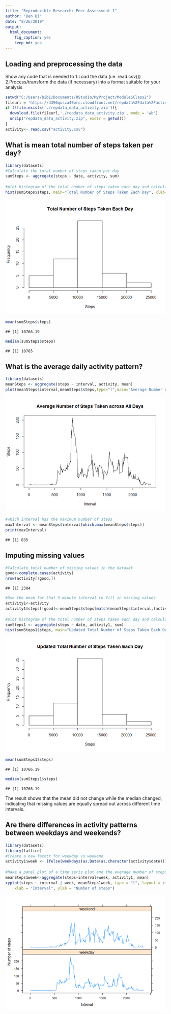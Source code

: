 ```yaml
---
title: "Reproducible Research: Peer Assessment 1"
author: "Ben Bi"
date: "8/26/2019"
output: 
  html_document: 
    fig_caption: yes
    keep_md: yes
---
```





## Loading and preprocessing the data

Show any code that is needed to
1.Load the data (i.e. read.csv())
2.Process/transform the data (if necessary) into a format suitable for your analysis


```r
setwd("C:/Users/bib1/Documents/RStudio/MyProject/Module5Class2")
fileurl = 'https://d396qusza40orc.cloudfront.net/repdata%2Fdata%2Factivity.zip'
if (!file.exists('./repdata_data_activity.zip')){
  download.file(fileurl,'./repdata_data_activity.zip', mode = 'wb')
  unzip("repdata_data_activity.zip", exdir = getwd())
}
activity<- read.csv("activity.csv")
```
## What is mean total number of steps taken per day?


```r
library(datasets)
#Calculate the total number of steps taken per day
sumSteps <- aggregate(steps ~ date, activity, sum)

#plot histogram of the total number of steps taken each day and calculate mean and median
hist(sumSteps$steps, main="Total Number of Steps Taken Each Day", xlab="Steps")
```

![](PA1_template_files/figure-html/unnamed-chunk-2-1.png)<!-- -->

```r
mean(sumSteps$steps)
```

```
## [1] 10766.19
```

```r
median(sumSteps$steps)
```

```
## [1] 10765
```
## What is the average daily activity pattern?


```r
library(datasets)
meanSteps <- aggregate(steps ~ interval, activity, mean)
plot(meanSteps$interval,meanSteps$steps,type="l",main="Average Number of Steps Taken across All Days", xlab="Interval", ylab="Steps")
```

![](PA1_template_files/figure-html/unnamed-chunk-3-1.png)<!-- -->

```r
#which interval has the maximum number of steps
maxInterval <- meanSteps$interval[which.max(meanSteps$steps)]
print(maxInterval)
```

```
## [1] 835
```
## Imputing missing values


```r
#Calculate total number of missing values in the dataset 
good<-complete.cases(activity)
nrow(activity[!good,])
```

```
## [1] 2304
```

```r
#Use the mean for that 5-minute interval to fill in missing values
activity1<-activity
activity1$steps[!good]<-meanSteps$steps[match(meanSteps$interval,(activity$interval[!good]))]

#plot histogram of the total number of steps taken each day and calculate mean and median
sumSteps1 <- aggregate(steps ~ date, activity1, sum)
hist(sumSteps1$steps, main="Updated Total Number of Steps Taken Each Day", xlab="Steps")
```

![](PA1_template_files/figure-html/unnamed-chunk-4-1.png)<!-- -->

```r
mean(sumSteps1$steps)
```

```
## [1] 10766.19
```

```r
median(sumSteps1$steps)
```

```
## [1] 10766.19
```
The result shows that the mean did not change while the median changed, indicating that missing values are equally spread out across different time intervals.

## Are there differences in activity patterns between weekdays and weekends?


```r
library(datasets)
library(lattice)
#Create a new facotr for weekday vs weekend
activity1$week <- ifelse(weekdays(as.Date(as.character(activity$date))) %in% c("Saturday", "Sunday"), "weekend", "weekday")

#Make a panel plot of a time seris plot and the average number of steps taken
meanSteps1week<-aggregate(steps~interval+week, activity1, mean)
xyplot(steps ~ interval | week, meanSteps1week, type = "l", layout = c(1, 2), 
    xlab = "Interval", ylab = "Number of steps")
```

![](PA1_template_files/figure-html/unnamed-chunk-5-1.png)<!-- -->
